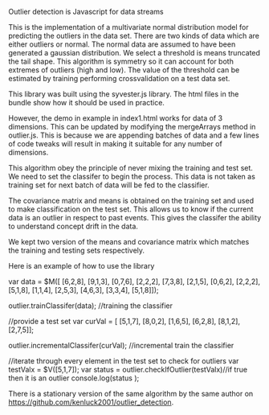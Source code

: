 Outlier detection is Javascript for data streams

This is the implementation of a multivariate normal distribution model for
predicting the outliers in the data set. There are two kinds of data which are either outliers or normal. The normal data are assumed to have been generated a gaussian distribution. We select a threshold is means truncated the tail shape. This algorithm is symmetry so it can account for both extremes of outliers (high and low). The value of the threshold can be estimated by training performing crossvalidation on a test data set.

This library was built using the syvester.js library. The html files in the bundle show how it should be used in practice.

However, the demo in example in index1.html works for data of 3 dimensions. This can be updated by modifying the mergeArrays method in outlier.js. This is because we are appending batches of data and a few lines of code tweaks will result in making it suitable for any number of dimensions.

This algorithm obey the principle of never mixing the training and test set. We need to set the classifer to begin the process. This data is not taken as training set for next batch of data will be fed to the classifier.

The covariance matrix and means is obtained on the training set and used to make classification on the test set. This allows us to know if the current data is an outlier in respect to past events. This gives the classifer the ability to understand concept drift in the data.

We kept two version of the means and covariance matrix which matches the training and testing sets respectively.

Here is an example of how to use the library



var data = $M([
	  [6,2,8],
	  [9,1,3],
	  [0,7,6],
	  [2,2,2],
	  [7,3,8],
	  [2,1,5],
	  [0,6,2],
	  [2,2,2],
	  [5,1,8],
	  [1,1,4],
	  [2,5,3],
	  [4,6,3],
	  [3,3,4],
	  [5,1,8]]);

outlier.trainClassifer(data); //training the classifier

//provide a test set
	var curVal = [
	  [5,1,7],
	  [8,0,2],
	  [1,6,5],
	  [6,2,8],
	  [8,1,2],
	  [2,7,5]]; 

outlier.incrementalClassifer(curVal); //incremental train the classifier 

//iterate through every element in the test set to check for outliers
	var testValx = $V([5,1,7]);
	var status = outlier.checkIfOutlier(testValx)//if true then it is an outlier
	console.log(status );


There is a stationary version of the same algorithm by the same author on https://github.com/kenluck2001/outlier_detection.
